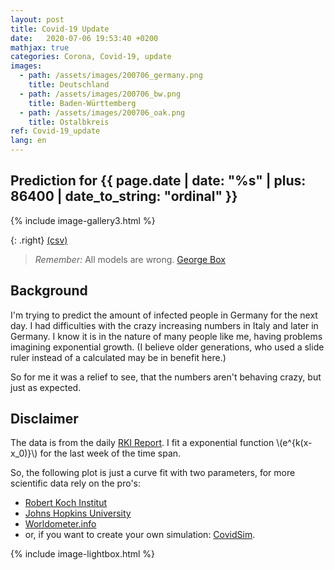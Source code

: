 ```yaml
---
layout: post
title: Covid-19 Update
date:   2020-07-06 19:53:40 +0200
mathjax: true
categories: Corona, Covid-19, update
images:
  - path: /assets/images/200706_germany.png
    title: Deutschland
  - path: /assets/images/200706_bw.png
    title: Baden-Württemberg
  - path: /assets/images/200706_oak.png
    title: Ostalbkreis
ref: Covid-19_update
lang: en
---
```


## Prediction for {{ page.date | date: "%s" | plus: 86400 | date_to_string: "ordinal" }}

{% include image-gallery3.html %}

{: .right}
[(csv)](/covid-19_germany.csv)

> *Remember:* All models are wrong. [George Box](https://en.wikipedia.org/wiki/All_models_are_wrong)

## Background

I'm trying to predict the amount of infected people in Germany for the next day. I had
difficulties with the crazy increasing numbers in Italy and later in Germany. I know it is
in the nature of many people like me, having problems imagining exponential growth. (I
believe older generations, who used a slide ruler instead of a calculated may be in benefit
here.)

So for me it was a relief to see, that the numbers aren't behaving crazy, but just as
expected.

## Disclaimer

The data is from the daily [RKI
Report](https://www.rki.de/DE/Content/InfAZ/N/Neuartiges_Coronavirus/Fallzahlen.html). I
fit a exponential function \\(e^{k(x-x_0)}\\) for the last week of the time span.

So, the following plot is just a curve fit with two parameters, for more scientific data
rely on the pro's:

* [Robert Koch Institut](https://www.rki.de/DE/Content/InfAZ/N/Neuartiges_Coronavirus/nCoV.html)
* [Johns Hopkins University](https://gisanddata.maps.arcgis.com/apps/opsdashboard/index.html#/bda7594740fd40299423467b48e9ecf6)
* [Worldometer.info](https://www.worldometers.info/coronavirus/country/germany/)
* or, if you want to create your own simulation: [CovidSim](http://covidsim.eu).

{% include image-lightbox.html %}
